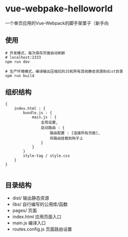 # vue-webpake-helloworld

一个单页应用的Vue-Webpack的脚手架栗子（新手向

## 使用

```
# 开发模式，每次保存页面自动刷新
# localhost:2333
npm run dev 

# 生产环境模式，编译输出压缩后的JS和所有其他静态资源到dist目录
npm run build
```

## 组织结构

```
{
    index.html : {
        bundle.js : {
            main.js : {
                全局设置,
                启动路由 : {
                    路由配置 : [连接所有页面],
                    将路由挂载到钩子上
                }
            }
        }
        style-tag / style.css
    }
}


```

## 目录结构

- dist/ 输出静态资源
- libs/ 自行编写的公用库/函数
- pages/ 页面
- index.html 应用页面入口
- main.js 编译入口
- routes.config.js 页面路由设置
